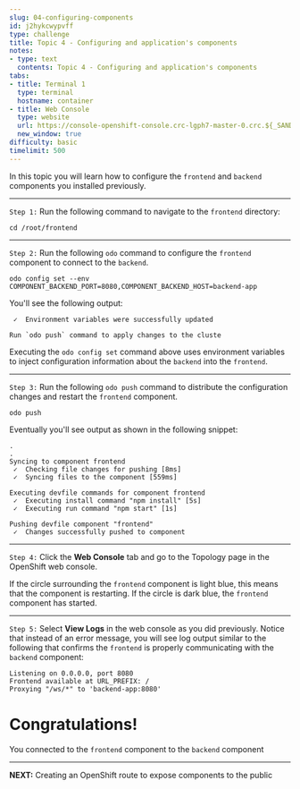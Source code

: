 ```yaml
---
slug: 04-configuring-components
id: j2hykcwypvff
type: challenge
title: Topic 4 - Configuring and application's components
notes:
- type: text
  contents: Topic 4 - Configuring and application's components
tabs:
- title: Terminal 1
  type: terminal
  hostname: container
- title: Web Console
  type: website
  url: https://console-openshift-console.crc-lgph7-master-0.crc.${_SANDBOX_ID}.instruqt.io
  new_window: true
difficulty: basic
timelimit: 500
---
```

In this topic you will learn how to configure the `frontend` and `backend` components you installed previously.

----

`Step 1:` Run the following command to navigate to the `frontend` directory:

```
cd /root/frontend
```

----

`Step 2:` Run the following `odo` command to configure the `frontend` component to connect to the `backend`.

```
odo config set --env COMPONENT_BACKEND_PORT=8080,COMPONENT_BACKEND_HOST=backend-app
```

You'll see the following output:

```
 ✓  Environment variables were successfully updated

Run `odo push` command to apply changes to the cluste
```

Executing the `odo config set` command above uses environment variables to inject configuration information about the `backend` into the `frontend`.

----

`Step 3:` Run the following `odo push` command to distribute the configuration changes and restart the `frontend` component.

```
odo push
```

Eventually you'll see output as shown in the following snippet:

```
.
.
Syncing to component frontend
 ✓  Checking file changes for pushing [8ms]
 ✓  Syncing files to the component [559ms]

Executing devfile commands for component frontend
 ✓  Executing install command "npm install" [5s]
 ✓  Executing run command "npm start" [1s]

Pushing devfile component "frontend"
 ✓  Changes successfully pushed to component
```

----

`Step 4:` Click the **Web Console** tab and go to the Topology page in the OpenShift web console.

If the circle surrounding the  `frontend` component is light blue, this means that the component is restarting. If the circle is dark blue, the `frontend` component has started.

----

`Step 5:` Select **View Logs** in the web console as you did previously. Notice that instead of an error message, you will see log output similar to the following that confirms the `frontend` is properly communicating with the `backend` component:

```
Listening on 0.0.0.0, port 8080
Frontend available at URL_PREFIX: /
Proxying "/ws/*" to 'backend-app:8080'
```

# Congratulations!

  You connected to the `frontend` component to the `backend` component

----

**NEXT:** Creating an OpenShift route to expose components to the public
